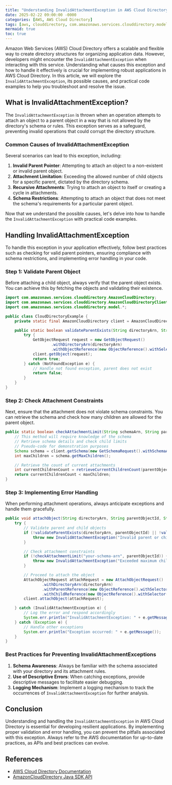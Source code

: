 ```yaml
---
title: "Understanding InvalidAttachmentException in AWS Cloud Directory"
date: 2025-02-22 09:00:00 -0000
categories: [AWS, AWS Cloud Directory]
tags: [aws, clouddirectory, com.amazonaws.services.clouddirectory.model]
mermaid: true
toc: true
---
```



Amazon Web Services (AWS) Cloud Directory offers a scalable and flexible way to create directory structures for organizing application data. However, developers might encounter the `InvalidAttachmentException` when interacting with this service. Understanding what causes this exception and how to handle it effectively is crucial for implementing robust applications in AWS Cloud Directory. In this article, we will explore the `InvalidAttachmentException`, its possible causes, and practical code examples to help you troubleshoot and resolve the issue.

## What is InvalidAttachmentException?

The `InvalidAttachmentException` is thrown when an operation attempts to attach an object to a parent object in a way that is not allowed by the directory's schema or rules. This exception serves as a safeguard, preventing invalid operations that could corrupt the directory structure.

### Common Causes of InvalidAttachmentException

Several scenarios can lead to this exception, including:

1. **Invalid Parent Pointer**: Attempting to attach an object to a non-existent or invalid parent object.
2. **Attachment Limitation**: Exceeding the allowed number of child objects for a specific parent, dictated by the directory schema.
3. **Recursive Attachments**: Trying to attach an object to itself or creating a cycle in attachments.
4. **Schema Restrictions**: Attempting to attach an object that does not meet the schema's requirements for a particular parent object.

Now that we understand the possible causes, let's delve into how to handle the `InvalidAttachmentException` with practical code examples.

## Handling InvalidAttachmentException

To handle this exception in your application effectively, follow best practices such as checking for valid parent pointers, ensuring compliance with schema restrictions, and implementing error handling in your code.

### Step 1: Validate Parent Object

Before attaching a child object, always verify that the parent object exists. You can achieve this by fetching the objects and validating their existence.

```java
import com.amazonaws.services.clouddirectory.AmazonCloudDirectory;
import com.amazonaws.services.clouddirectory.AmazonCloudDirectoryClientBuilder;
import com.amazonaws.services.clouddirectory.model.*;

public class CloudDirectoryExample {
    private static final AmazonCloudDirectory client = AmazonCloudDirectoryClientBuilder.defaultClient();

    public static boolean validateParentExists(String directoryArn, String parentObjectId) {
        try {
            GetObjectRequest request = new GetObjectRequest()
                    .withDirectoryArn(directoryArn)
                    .withObjectReference(new ObjectReference().withSelector(parentObjectId));
            client.getObject(request);
            return true;
        } catch (NotFoundException e) {
            // Handle not found exception, parent does not exist
            return false;
        }
    }
}
```

### Step 2: Check Attachment Constraints

Next, ensure that the attachment does not violate schema constraints. You can retrieve the schema and check how many children are allowed for the parent object.

```java
public static boolean checkAttachmentLimit(String schemaArn, String parentObjectId) {
    // This method will require knowledge of the schema
    // Retrieve schema details and check child limits
    // Pseudo-code for demonstration purposes
    Schema schema = client.getSchema(new GetSchemaRequest().withSchemaArn(schemaArn));
    int maxChildren = schema.getMaxChildren();

    // Retrieve the count of current attachments
    int currentChildrenCount = retrieveCurrentChildrenCount(parentObjectId);
    return currentChildrenCount < maxChildren;
}
```

### Step 3: Implementing Error Handling

When performing attachment operations, always anticipate exceptions and handle them gracefully.

```java
public void attachObject(String directoryArn, String parentObjectId, String childObjectId) {
    try {
        // Validate parent and child objects
        if (!validateParentExists(directoryArn, parentObjectId) || !validateParentExists(directoryArn, childObjectId)) {
            throw new InvalidAttachmentException("Invalid parent or child object ID provided.");
        }

        // Check attachment constraints
        if (!checkAttachmentLimit("your-schema-arn", parentObjectId)) {
            throw new InvalidAttachmentException("Exceeded maximum children limit for parent object.");
        }

        // Proceed to attach the object
        AttachObjectRequest attachRequest = new AttachObjectRequest()
                .withDirectoryArn(directoryArn)
                .withParentReference(new ObjectReference().withSelector(parentObjectId))
                .withChildReference(new ObjectReference().withSelector(childObjectId));
        client.attachObject(attachRequest);

    } catch (InvalidAttachmentException e) {
        // Log the error and respond accordingly
        System.err.println("InvalidAttachmentException: " + e.getMessage());
    } catch (Exception e) {
        // Handle other exceptions
        System.err.println("Exception occurred: " + e.getMessage());
    }
}
```

### Best Practices for Preventing InvalidAttachmentExceptions

1. **Schema Awareness**: Always be familiar with the schema associated with your directory and its attachment rules.
2. **Use of Descriptive Errors**: When catching exceptions, provide descriptive messages to facilitate easier debugging.
3. **Logging Mechanism**: Implement a logging mechanism to track the occurrences of `InvalidAttachmentException` for further analysis.

## Conclusion

Understanding and handling the `InvalidAttachmentException` in AWS Cloud Directory is essential for developing resilient applications. By implementing proper validation and error handling, you can prevent the pitfalls associated with this exception. Always refer to the AWS documentation for up-to-date practices, as APIs and best practices can evolve.

## References
- [AWS Cloud Directory Documentation](https://docs.aws.amazon.com/clouddirectory/latest/developerguide/what-is.html)
- [AmazonCloudDirectory Java SDK API](https://docs.aws.amazon.com/AWSJavaSDK/latest/javadoc/com/amazonaws/services/clouddirectory/AmazonCloudDirectory.html)